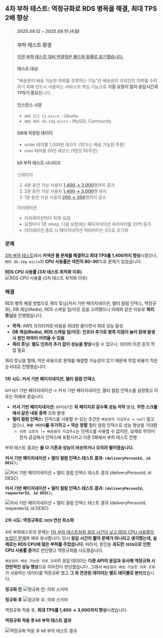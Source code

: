 ## 4차 부하 테스트: 역정규화로 RDS 병목을 해결, 최대 TPS 2배 향상

> ##### 2025.09.12 ~ 2025.09.15 (4일)

> ### 부하 테스트 환경
>
> <ins>**이전 부하 테스트 대비 변경점은 볼드와 밑줄로 표기했습니다.**</ins>
> 
> #### 테스트 대상
>
> "배송원이 배송 가능한 의뢰를 조회하는 기능"은 배송원이 의뢰인의 의뢰를 수락하기 위해 반드시 사용하는 서비스의 핵심 기능으로 **가장 요청이 많아 응답시간과 TPS가 중요**합니다.
>
> #### 인스턴스 사양
>
> - `AWS EC2 t2.micro` - Ubuntu
> - `AWS RDS db.t4g.micro` - MySQL Community
>
> #### DB에 저장된 데이터
>
> - order 테이블 1,000만 레코드 (10%는 배송 가능한 주문)
> - user 테이블 20만 레코드 (1명당 50주문)
>
> #### k6 부하 테스트 시나리오
>
> 스테이지
>
> 1. 4분 동안 가상 사용자 <ins>**1,400 → 3,000**</ins>명까지 증가
> 2. 2분 동안 가상 사용자 <ins>**1,400 → 3,000**</ins>명 유지
> 3. 1분 동안 가상 사용자 <ins>**200 → 300**</ins>명까지 감소
>
> 이러레이션
>
> - 이러레이션마다 10회 요청
> - 요청마다 1초 sleep, 다음 요청에는 페이지네이션 파라미터를 20씩 증가
> - 이터레이션 종료 시 페이지네이션 파라미터는 0으로 초기화

### 문제

[3차 부하 테스트](<./3차 부하 테스트: 서버 인스턴스 커넥션 풀 조정으로 제한된 환경에서 TPS 40프로 증가.md>)에서 **커넥션 풀 문제를 해결하고 최대 TPS를 1,400까지 향상**시켰으나, `RDS db.t4g.micro`의 **CPU 사용률은 여전히 80~90**%로 문제가 있었습니다.

**RDS CPU 사용률 (3차 테스트 최적화 이후)**
![RDS CPU 사용률 (3차 테스트 최적화 이후)](<3 RDS 커넥션 풀 병목 해결/rds cpu.png>)

### 해결

RDS 병목 해결 방법으로 쿼리 튜닝(커서 기반 페이지네이션, 멀터 컬럼 인덱스, 역정규화), DB 캐싱(Redis), RDS 스케일 업/아웃 등을 고려했으나 아래와 같은 이유로 **쿼리 튜닝**을 진행했습니다.

- **목적:** AWS 프리티어로 비용을 최대한 줄이면서 최대 성능 달성
- **DB 캐싱(Redis), RDS 스케일 업/아웃: 인프라 추가로 병목 지점이 늘어 장애 발생 시 원인 파악이 어려울 수 있음**
- **쿼리 튜닝:** **별도 인프라 추가 없이 성능을 향상**시킬 수 있으나, 데이터 이관 등의 작업 필요

쿼리 튜닝을 할때, 적은 비용으로 문제를 해결할 가능성이 있기 때문에 작업 비용이 적은 순서대로 진행했습니다.

#### 1차 시도: 커서 기반 페이지네이션, 멀티 컬럼 인덱스

`OFFSET` 기반 페이지네이션 → 커서 기반 페이지네이션, 멀티 컬럼 인덱스를 설정했고 이유는 아래와 같습니다.

- **커서 기반 페이지네이션:** `OFFSET`은 **뒤 페이지로 갈수록 성능 저하** 발생, **무한 스크롤에서 같은 내용 중복** 조회 발생
- **멀티 컬럼 인덱스:** 인덱스를 사용할 수 있는 조건은 `배송원의 지갑주소 = null` 말고 없으나, **`주문 아이디`를 추가하고 + 역순 정렬** 멀티 컬럼 인덱스로 성능 향상을 기대함
  - `의뢰 요청자 != 배송원의 지갑주소`는 인덱스를 사용할 수 없지만, 실제로 무의미한지 궁금해서 인덱스에 포함시키고 다른 DB에서 부하 테스트 진행

부하 테스트 결과는 **둘 다 기존과 성능이 비슷하거나 오히려 떨어졌습니다.**

**커서 기반 페이지네이션 + 멀티 컬럼 인덱스 테스트 결과: `(deliveryPersonId, id DESC);`**

![커서 기반 페이지네이션 + 멀티 컬럼 인덱스 테스트 결과 (deliveryPersonId, id DESC)](<4 쿼리튜닝/deliverypersonid-id-desc/k6 멀티 컬럼 인덱스 테스트 결과 (deliveryPersonId, id DESC).png>)

**커서 기반 페이지네이션 + 멀티 컬럼 인덱스 테스트 결과: `(deliveryPersonId, requesterId, id DESC);`**

![커서 기반 페이지네이션 + 멀티 컬럼 인덱스 테스트 결과 (deliveryPersonId, requesterId, id DESC)](<4 쿼리튜닝/deliverypersonid-requesterid-id-desc/k6 멀티 컬럼 인덱스 테스트 결과 (deliveryPersonId, requesterId, id DESC).png>)

#### 2차 시도: 역정규화로 `JOIN` 연산 최소화

4차 부하테스트의 문제는 [1차 부하 테스트처럼 응답 시간이 낮고 RDS CPU 사용률이 높았던 문제](<./1차 부하 테스트: 인덱스로 RDS CPU 사용률 60프로 감소, 최대 TPS 9배 증가.md#해결>)와 매우 유사합니다. 당시 **응답 시간이 짧아 문제가 아니라고 생각했는데, 실제로는 RDS CPU에 많은 부하를 주었습니다.** 따라서, 원인을 **과도한 `JOIN`으로 인한 CPU 사용률 증가**로 판단했고 역정규화를 시도했습니다.

`배송원이 배송 가능한 의뢰 조회`의 응답 데이터는 **다른 API의 응답과 유사해 역정규화 시 전반적인 성능 향상**으로 이어진다 판단했습니다. 그래서 `배송원이 배송 가능한 의뢰 조회`가 사용하는 데이터를 역정규화 했고 **그 외 연관된 데이터는 별도 테이블로 분리**했습니다.

**정규화 전**
![정규화 전: 의뢰 스키마](../quicker.jpeg)

**정규화 후**
![정규화 후: 의뢰 스키마](<4 쿼리튜닝/역정규화/역정규화.png>)

역정규화 적용 후, **최대 TPS를 1,400 → 3,000까지 향상**시켰습니다.

**역정규화 적용 후 k6 부하 테스트 결과**

![역정규화 적용 후 k6 부하 테스트 결과](<4 쿼리튜닝/역정규화/k6.png>)

